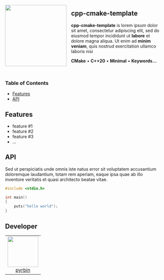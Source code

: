 <a href="#"><img id="#logo" align="left" src="https://via.placeholder.com/100" width="200" style="margin-right: 15px"></a>

## **cpp-cmake-template**

**cpp-cmake-template** is lorem ipsum dolor sit amet, consectetur adipiscing elit, sed do eiusmod tempor incididunt ut **labore** et dolore magna aliqua. Ut enim ad **minim veniam**, quis nostrud exercitation ullamco laboris nisi

**CMake** • **C++20** • **Minimal** • **Keywords...**

<br>

### Table of Contents

- [Features](#Features)
- [API](#API)

## Features

- feature #1
- feature #2
- feature #3
- ...

## API

Sed ut perspiciatis unde omnis iste natus error sit voluptatem accusantium doloremque laudantium, totam rem aperiam, eaque ipsa quae ab illo inventore veritatis et quasi architecto beatae vitae.

```cpp
#include <stdio.h>

int main()
{
    puts("hello world");
}
```

## Developer

<table>
  <tbody>
    <tr>
      <td align="center" valign="top">
        <img width="100" height="100" src="https://github.com/pyrbin.png?s=150">
        <br>
        <a href="https://github.com/pyrbin">pyrbin</a>
      </td>
     </tr>
  </tbody>
</table>
